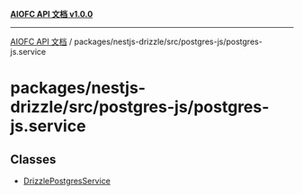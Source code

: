 [**AIOFC API 文档 v1.0.0**](../../../../../README.md)

***

[AIOFC API 文档](../../../../../modules.md) / packages/nestjs-drizzle/src/postgres-js/postgres-js.service

# packages/nestjs-drizzle/src/postgres-js/postgres-js.service

## Classes

- [DrizzlePostgresService](classes/DrizzlePostgresService.md)

